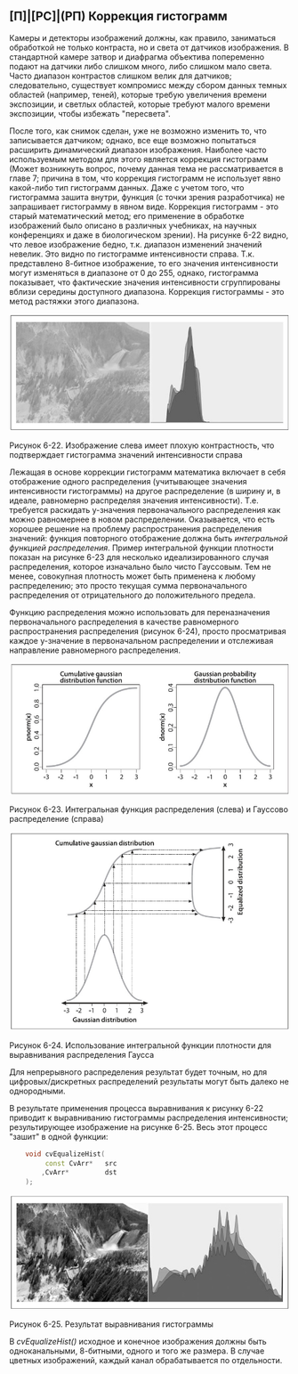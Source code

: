 ## [П]|[РС]|(РП) Коррекция гистограмм

Камеры и детекторы изображений должны, как правило, заниматься обработкой не только контраста, но и света от датчиков изображения. В стандартной камере затвор и диафрагма объектива попеременно подают на датчики либо слишком много, либо слишком мало света. Часто диапазон контрастов слишком велик для датчиков; следовательно, существует компромисс между сбором данных темных областей (например, теней), которые требую увеличения времени экспозиции, и светлых областей, которые требуют малого времени экспозиции, чтобы избежать "пересвета".

После того, как снимок сделан, уже не возможно изменить то, что записывается датчиком; однако, все еще возможно попытаться расширить динамический диапазон изображения. Наиболее часто используемым методом для этого является коррекция гистограмм (Может возникнуть вопрос, почему данная тема не рассматривается в главе 7; причина в том, что коррекция гистограмм не использует явно какой-либо тип гистограмм данных. Даже с учетом того, что гистограмма зашита внутри, функция (с точки зрения разработчика) не запрашивает гистограмму в явном виде. Коррекция гистограмм - это старый математический метод; его применение в обработке изображений было описано в различных учебниках, на научных конференциях и даже в биологическом зрении). На рисунке 6-22 видно, что левое изображение бедно, т.к. диапазон изменений значений невелик. Это видно по гистограмме интенсивности справа. Т.к. представлено 8-битное изображение, то его значения интенсивности могут изменяться в диапазоне от 0 до 255, однако, гистограмма показывает, что фактические значения интенсивности сгруппированы вблизи середины доступного диапазона. Коррекция гистограммы - это метод растяжки этого диапазона.

![Рисунок 6-22 не найден](Images/Pic_6_22.jpg)

Рисунок 6-22. Изображение слева имеет плохую контрастность, что подтверждает гистограмма значений интенсивности справа

Лежащая в основе коррекции гистограмм математика включает в себя отображение одного распределения (учитывающее значения интенсивности гистограммы) на другое распределение (в ширину и, в идеале, равномерно распределяя значения интенсивности). Т.е. требуется раскидать y-значения первоначального распределения как можно равномернее в новом распределении. Оказывается, что есть хорошее решение на проблему распространения распределения значений: функция повторного отображение должна быть *интегральной функцией распределения*. Пример интегральной функции плотности показан на рисунке 6-23 для несколько идеализированного случая распределения, которое изначально было чисто Гауссовым. Тем не менее, совокупная плотность может быть применена к любому распределению; это просто текущая сумма первоначального распределения от отрицательного до положительного предела.

Функцию распределения можно использовать для переназначения первоначального распределения в качестве равномерного распространения распределения (рисунок 6-24), просто просматривая каждое y-значение в первоначальном распределении и отслеживая направление равномерного распределения.

![Рисунок 6-23 не найден](Images/Pic_6_23.jpg)

Рисунок 6-23. Интегральная функция распределения (слева) и Гауссово распределение (справа)

![Рисунок 6-24 не найден](Images/Pic_6_24.jpg)

Рисунок 6-24. Использование интегральной функции плотности для выравнивания распределения Гаусса

Для непрерывного распределения результат будет точным, но для цифровых/дискретных распределений результаты могут быть далеко не однородными.

В результате применения процесса выравнивания к рисунку 6-22 приводит к выравниванию гистограммы распределения интенсивности; результирующее изображение на рисунке 6-25. Весь этот процесс "зашит" в одной функции:

```cpp
	void cvEqualizeHist(
		 const CvArr* 	src
		,CvArr* 		dst
	);
```

![Рисунок 6-25 не найден](Images/Pic_6_25.jpg)

Рисунок 6-25. Результат выравнивания гистограммы

В *cvEqualizeHist()* исходное и конечное изображения должны быть одноканальными, 8-битными, одного и того же размера. В случае цветных изображений, каждый канал обрабатывается по отдельности.
